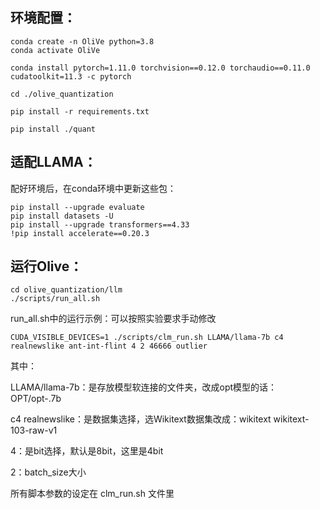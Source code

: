 ## 环境配置：

```Plain Text
conda create -n OliVe python=3.8
conda activate OliVe

conda install pytorch=1.11.0 torchvision==0.12.0 torchaudio==0.11.0 cudatoolkit=11.3 -c pytorch

cd ./olive_quantization

pip install -r requirements.txt

pip install ./quant
```



## 适配LLAMA：

配好环境后，在conda环境中更新这些包：

```Plain Text
pip install --upgrade evaluate
pip install datasets -U
pip install --upgrade transformers==4.33
!pip install accelerate==0.20.3
```



## 运行Olive：

```Plain Text
cd olive_quantization/llm
./scripts/run_all.sh
```

run_all.sh中的运行示例：可以按照实验要求手动修改

```Plain Text
CUDA_VISIBLE_DEVICES=1 ./scripts/clm_run.sh LLAMA/llama-7b c4 realnewslike ant-int-flint 4 2 46666 outlier
```

其中：

LLAMA/llama-7b：是存放模型软连接的文件夹，改成opt模型的话：OPT/opt-.7b

c4 realnewslike：是数据集选择，选Wikitext数据集改成：wikitext wikitext-103-raw-v1

4：是bit选择，默认是8bit，这里是4bit

2：batch_size大小

所有脚本参数的设定在 clm_run.sh 文件里